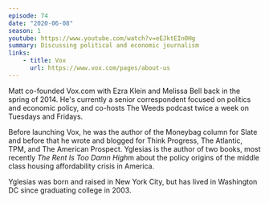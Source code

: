 ```yaml
---
episode: 74
date: "2020-06-08"
season: 1
youtube: https://www.youtube.com/watch?v=eEJktEIn0Hg
summary: Discussing political and economic journalism
links:
    - title: Vox
      url: https://www.vox.com/pages/about-us
---
```

Matt co-founded Vox.com with Ezra Klein and Melissa Bell back in the spring of 2014. He's currently a senior correspondent focused on politics and economic policy, and co-hosts The Weeds podcast twice a week on Tuesdays and Fridays.

Before launching Vox, he was the author of the Moneybag column for Slate and before that he wrote and blogged for Think Progress, The Atlantic, TPM, and The American Prospect. Yglesias is the author of two books, most recently *The Rent Is Too Damn High*m about the policy origins of the middle class housing affordability crisis in America.

Yglesias was born and raised in New York City, but has lived in Washington DC since graduating college in 2003.
